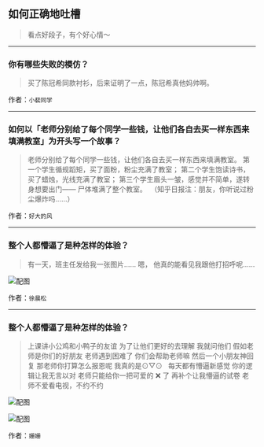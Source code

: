 ## 如何正确地吐槽

> 看点好段子，有个好心情～


 
---

### 你有哪些失败的模仿？

> 买了陈冠希同款衬衫，后来证明了一点，陈冠希真他妈帅啊。


作者：`小裴同学`

---

### 如何以「老师分别给了每个同学一些钱，让他们各自去买一样东西来填满教室」为开头写一个故事？

> 老师分别给了每个同学一些钱，让他们各自去买一样东西来填满教室。
> 第一个学生循规蹈矩，买了面粉，粉尘充满了教室；
> 第二个学生饱读诗书，买了蜡烛，光线充满了教室；
> 第三个学生眉头一皱，感觉并不简单，遂转身想要出门——
> 尸体堆满了整个教室。
>  （知乎日报注：朋友，你听说过粉尘爆炸吗……）


作者：`好大的风`

---

### 整个人都懵逼了是种怎样的体验？

> 有一天，班主任发给我一张图片……
> 嗯，
> 他真的能看见我跟他打招呼呢……



![配图](http://pic3.zhimg.com/70/73e8d847748bda45ae8b1fb1f5679122_b.jpg)


作者：`徐晨松`

---

### 整个人都懵逼了是种怎样的体验？

> 上课讲小公鸡和小鸭子的友谊
> 为了让他们更好的去理解
> 我就问他们
> 假如老师是你们的好朋友
> 老师遇到困难了
> 你们会帮助老师嘛
> 然后一个小朋友神回复
> 那老师你打算怎么报恩呢
> 我真的是⊙▽⊙
>  
> 每天都有懵逼新感觉
> 你的逻辑让我无言以对
> 老师只能给你一把可爱的 ❌ 了
> 再补个让我懵逼的试卷
> 老师不爱看电视，不约不约



![配图](http://pic2.zhimg.com/70/c32378e4da4a7ccaa77ecaa539ef20e9_b.jpg)



![配图](http://pic4.zhimg.com/70/e3c44940d3d7d9b9f6bc9e35015aea73_b.jpg)


作者：`姗姗`